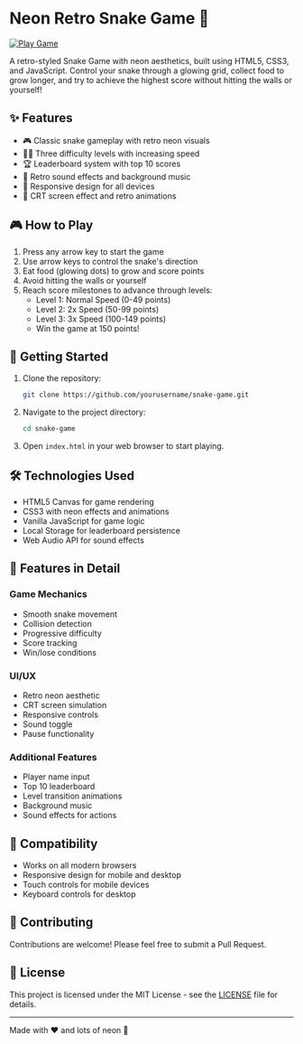 # Neon Retro Snake Game 🐍

[![Play Game](https://img.shields.io/badge/Play%20Game-Live%20Demo-brightgreen?style=for-the-badge)](https://yourusername.github.io/Snake-Game/)

A retro-styled Snake Game with neon aesthetics, built using HTML5, CSS3, and JavaScript. Control your snake through a glowing grid, collect food to grow longer, and try to achieve the highest score without hitting the walls or yourself!

## ✨ Features

- 🎮 Classic snake gameplay with retro neon visuals
- 🏃‍♂️ Three difficulty levels with increasing speed
- 🏆 Leaderboard system with top 10 scores
- 🎵 Retro sound effects and background music
- 📱 Responsive design for all devices
- 🌟 CRT screen effect and retro animations

## 🎮 How to Play

1. Press any arrow key to start the game
2. Use arrow keys to control the snake's direction
3. Eat food (glowing dots) to grow and score points
4. Avoid hitting the walls or yourself
5. Reach score milestones to advance through levels:
   - Level 1: Normal Speed (0-49 points)
   - Level 2: 2x Speed (50-99 points)
   - Level 3: 3x Speed (100-149 points)
   - Win the game at 150 points!

## 🚀 Getting Started

1. Clone the repository:

   ```bash
   git clone https://github.com/yourusername/snake-game.git
   ```

2. Navigate to the project directory:

   ```bash
   cd snake-game
   ```

3. Open `index.html` in your web browser to start playing.

## 🛠️ Technologies Used

- HTML5 Canvas for game rendering
- CSS3 with neon effects and animations
- Vanilla JavaScript for game logic
- Local Storage for leaderboard persistence
- Web Audio API for sound effects

## 🎯 Features in Detail

### Game Mechanics

- Smooth snake movement
- Collision detection
- Progressive difficulty
- Score tracking
- Win/lose conditions

### UI/UX

- Retro neon aesthetic
- CRT screen simulation
- Responsive controls
- Sound toggle
- Pause functionality

### Additional Features

- Player name input
- Top 10 leaderboard
- Level transition animations
- Background music
- Sound effects for actions

## 📱 Compatibility

- Works on all modern browsers
- Responsive design for mobile and desktop
- Touch controls for mobile devices
- Keyboard controls for desktop

## 🤝 Contributing

Contributions are welcome! Please feel free to submit a Pull Request.

## 📄 License

This project is licensed under the MIT License - see the [LICENSE](LICENSE) file for details.

---
Made with ❤️ and lots of neon 🌟